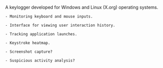 A keylogger developed for Windows and Linux (X.org) operating systems.

    - Monitoring keyboard and mouse inputs.

    - Interface for viewing user interaction history.

    - Tracking application launches.

    - Keystroke heatmap.

    - Screenshot capture?

    - Suspicious activity analysis?
